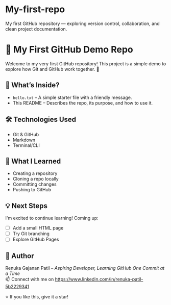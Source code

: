 # My-first-repo
My first GitHub repository — exploring version control, collaboration, and clean project documentation.


# 🚀 My First GitHub Demo Repo

Welcome to my very first GitHub repository! This project is a simple demo to explore how Git and GitHub work together. 🌟

## 📁 What’s Inside?

- `hello.txt` – A simple starter file with a friendly message.
- This README – Describes the repo, its purpose, and how to use it.

## 🛠️ Technologies Used

- Git & GitHub
- Markdown
- Terminal/CLI

## 🎯 What I Learned

- Creating a repository
- Cloning a repo locally
- Committing changes
- Pushing to GitHub

## 💡 Next Steps

I'm excited to continue learning! Coming up:
- [ ] Add a small HTML page
- [ ] Try Git branching
- [ ] Explore GitHub Pages

## 🧠 Author
Renuka Gajanan Patil – _Aspiring Developer, Learning GitHub One Commit at a Time_  
📫 Connect with me on https://www.linkedin.com/in/renuka-patil-5b2229341


⭐️ If you like this, give it a star!
